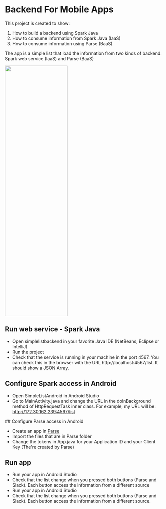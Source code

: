 # Backend For Mobile Apps

This project is created to show:

1. How to build a backend using Spark Java
2. How to consume information from Spark Java (IaaS)
2. How to consume information using Parse (BaaS)

The app is a simple list that load the information from two kinds of backend: Spark web service (IaaS) and Parse (BaaS)

<img src="https://dl.dropboxusercontent.com/u/60646493/backendformobile.gif" width="200" height="800" />

## Run web service - Spark Java

- Open simplelistbackend in your favorite Java IDE (NetBeans, Eclipse or IntelliJ)
- Run the project
- Check that the service is running in your machine in the port 4567. You can check this in the browser with the URL http://localhost:4567/list. It should show a JSON Array.

## Configure Spark access in Android

- Open SimpleListAndroid in Android Studio
- Go to MainActivity.java and change the URL in the doInBackground method of HttpRequestTask inner class. For example, my URL will be: http://172.30.162.239:4567/list

## Configure Parse access in Android

- Create an app in [Parse](http://parse.com/)
- Import the files that are in Parse folder
- Change the tokens in App.java for your Application ID and your Client Key (The're created by Parse)

## Run app

- Run your app in Android Studio
- Check that the list change when you pressed both buttons (Parse and Slack). Each button access the information from a different source
- Run your app in Android Studio
- Check that the list change when you pressed both buttons (Parse and Slack). Each button access the information from a different source.
